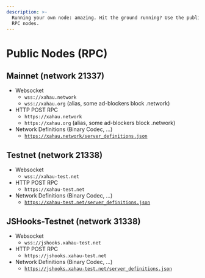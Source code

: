 ```yaml
---
description: >-
  Running your own node: amazing. Hit the ground running? Use the public Xahau
  RPC nodes.
---
```


# Public Nodes (RPC)

## Mainnet (network 21337)

* Websocket
  * `wss://xahau.network`
  * `wss://xahau.org` (alias, some ad-blockers block .network)
* HTTP POST RPC
  * `https://xahau.network`
  * `https://xahau.org` (alias, some ad-blockers block .network)
* Network Definitions (Binary Codec, ...)
  * [`https://xahau.network/server_definitions.json`](https://xahau.network/server_definitions.json)

## Testnet (network 21338)

* Websocket
  * `wss://xahau-test.net`
* HTTP POST RPC
  * `https://xahau-test.net`
* Network Definitions (Binary Codec, ...)
  * [`https://xahau-test.net/server_definitions.json`](https://xahau-test.net/server_definitions.json)

## JSHooks-Testnet (network 31338)

* Websocket
  * `wss://jshooks.xahau-test.net`
* HTTP POST RPC
  * `https://jshooks.xahau-test.net`
* Network Definitions (Binary Codec, ...)
  * [`https://jshooks.xahau-test.net/server_definitions.json`](https://jshooks.xahau-test.net/server_definitions.json)
